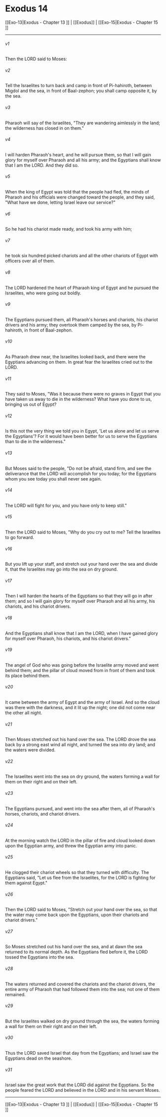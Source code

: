 # Exodus 14

[[Exo-13|Exodus - Chapter 13 ]] | [[Exodus]] | [[Exo-15|Exodus - Chapter 15 ]]
***

###### v1
Then the LORD said to Moses:
###### v2
Tell the Israelites to turn back and camp in front of Pi-hahiroth, between Migdol and the sea, in front of Baal-zephon; you shall camp opposite it, by the sea.
###### v3
Pharaoh will say of the Israelites, "They are wandering aimlessly in the land; the wilderness has closed in on them."
###### v4
I will harden Pharaoh's heart, and he will pursue them, so that I will gain glory for myself over Pharaoh and all his army; and the Egyptians shall know that I am the LORD. And they did so.
###### v5
When the king of Egypt was told that the people had fled, the minds of Pharaoh and his officials were changed toward the people, and they said, "What have we done, letting Israel leave our service?"
###### v6
So he had his chariot made ready, and took his army with him;
###### v7
he took six hundred picked chariots and all the other chariots of Egypt with officers over all of them.
###### v8
The LORD hardened the heart of Pharaoh king of Egypt and he pursued the Israelites, who were going out boldly.
###### v9
The Egyptians pursued them, all Pharaoh's horses and chariots, his chariot drivers and his army; they overtook them camped by the sea, by Pi-hahiroth, in front of Baal-zephon.
###### v10
As Pharaoh drew near, the Israelites looked back, and there were the Egyptians advancing on them. In great fear the Israelites cried out to the LORD.
###### v11
They said to Moses, "Was it because there were no graves in Egypt that you have taken us away to die in the wilderness? What have you done to us, bringing us out of Egypt?
###### v12
Is this not the very thing we told you in Egypt, 'Let us alone and let us serve the Egyptians'? For it would have been better for us to serve the Egyptians than to die in the wilderness."
###### v13
But Moses said to the people, "Do not be afraid, stand firm, and see the deliverance that the LORD will accomplish for you today; for the Egyptians whom you see today you shall never see again.
###### v14
The LORD will fight for you, and you have only to keep still."
###### v15
Then the LORD said to Moses, "Why do you cry out to me? Tell the Israelites to go forward.
###### v16
But you lift up your staff, and stretch out your hand over the sea and divide it, that the Israelites may go into the sea on dry ground.
###### v17
Then I will harden the hearts of the Egyptians so that they will go in after them; and so I will gain glory for myself over Pharaoh and all his army, his chariots, and his chariot drivers.
###### v18
And the Egyptians shall know that I am the LORD, when I have gained glory for myself over Pharaoh, his chariots, and his chariot drivers."
###### v19
The angel of God who was going before the Israelite army moved and went behind them; and the pillar of cloud moved from in front of them and took its place behind them.
###### v20
It came between the army of Egypt and the army of Israel. And so the cloud was there with the darkness, and it lit up the night; one did not come near the other all night.
###### v21
Then Moses stretched out his hand over the sea. The LORD drove the sea back by a strong east wind all night, and turned the sea into dry land; and the waters were divided.
###### v22
The Israelites went into the sea on dry ground, the waters forming a wall for them on their right and on their left.
###### v23
The Egyptians pursued, and went into the sea after them, all of Pharaoh's horses, chariots, and chariot drivers.
###### v24
At the morning watch the LORD in the pillar of fire and cloud looked down upon the Egyptian army, and threw the Egyptian army into panic.
###### v25
He clogged their chariot wheels so that they turned with difficulty. The Egyptians said, "Let us flee from the Israelites, for the LORD is fighting for them against Egypt."
###### v26
Then the LORD said to Moses, "Stretch out your hand over the sea, so that the water may come back upon the Egyptians, upon their chariots and chariot drivers."
###### v27
So Moses stretched out his hand over the sea, and at dawn the sea returned to its normal depth. As the Egyptians fled before it, the LORD tossed the Egyptians into the sea.
###### v28
The waters returned and covered the chariots and the chariot drivers, the entire army of Pharaoh that had followed them into the sea; not one of them remained.
###### v29
But the Israelites walked on dry ground through the sea, the waters forming a wall for them on their right and on their left.
###### v30
Thus the LORD saved Israel that day from the Egyptians; and Israel saw the Egyptians dead on the seashore.
###### v31
Israel saw the great work that the LORD did against the Egyptians. So the people feared the LORD and believed in the LORD and in his servant Moses.

***

[[Exo-13|Exodus - Chapter 13 ]] | [[Exodus]] | [[Exo-15|Exodus - Chapter 15 ]]
